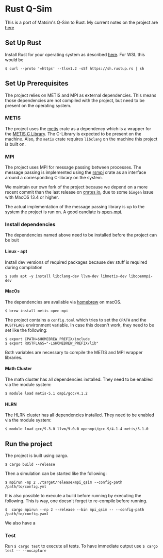 # Rust Q-Sim

This is a port of Matsim's Q-Sim to Rust. My current notes on the project
are [here](https://docs.google.com/document/d/1DkrSJ7KnKXfy2qg8wWyE7c9OPqOUB63px6wmkwuIS9M/edit?usp=sharing)

## Set Up Rust

Install Rust for your operating system as described [here](https://www.rust-lang.org/tools/install). For WSL this would
be

```
$ curl --proto '=https' --tlsv1.2 -sSf https://sh.rustup.rs | sh
```

## Set Up Prerequisites

The project relies on METIS and MPI as external dependencies. This means those dependencies are not
compiled with the project, but need to be present on the operating system.

### METIS

The project uses the [metis](https://crates.io/crates/metis) crate as a dependency which
is a wrapper for the [METIS C Library](https://github.com/KarypisLab/METIS). The C-Library is 
expected to be present on the machine. Also, the `metis` crate requires `libclang` on the machine 
this project is built on.

### MPI

The project uses MPI for message passing between processes. The message passing is implemented using the
[rsmpi](https://github.com/rsmpi/rsmpi) crate as an interface around a corresponding C-library on the system.

We maintain our own fork of the project because we depend on a more recent commit than the last release on
[crates.io](https://crates.io/), due to some `bingen` issue with MacOS 13.4 or higher.

The actual implementation of the message passing library is up to the system the project is run on. A good candiate
is [open-mpi](https://www.open-mpi.org/).

### Install dependencies

The dependencies named above need to be installed before the project can be buit

#### Linux - apt

Install dev versions of required packages because dev stuff is required during compilation

```
$ sudo apt -y install libclang-dev llvm-dev libmetis-dev libopenmpi-dev
```

#### MacOs

The dependencies are available via [homebrew](https://brew.sh/) on macOS.

```
$ brew install metis open-mpi
```

The project contains a `config.toml` which tries to set the `CPATH` and the `RUSTFLAGS` environment variable. In case
this doesn't work, they need to be set like the following:
```
$ export CPATH=$HOMEBREW_PREFIX/include
$ export RUSTFLAGS="-L$HOMEBREW_PREFIX/lib"
```

Both variables are necessary to compile the METIS and MPI wrapper libraries.

#### Math Cluster

The math cluster has all dependencies installed. They need to be enabled via the module system:
```
$ module load metis-5.1 ompi/gcc/4.1.2
```
#### HLRN

The HLRN cluster has all dependencies installed. They need to be enabled via the module system:
```
$ module load gcc/9.3.0 llvm/9.0.0 openmpi/gcc.9/4.1.4 metis/5.1.0
```

## Run the project

The project is built using cargo.

```
$ cargo build --release
```

Then a simulation can be started like the following:
```
$ mpirun -np 2 ./target/release/mpi_qsim --config-path /path/to/config.yml
```

It is also possible to execute a build before running by executing the following. This is way, one doesn't
forget to re-compile before running.
```
$  cargo mpirun --np 2 --release --bin mpi_qsim -- --config-path /path/to/config.yaml
```

We also have a

### Test

Run `$ cargo test` to execute all tests. To have immediate output use `$ cargo test -- --nocapture`
